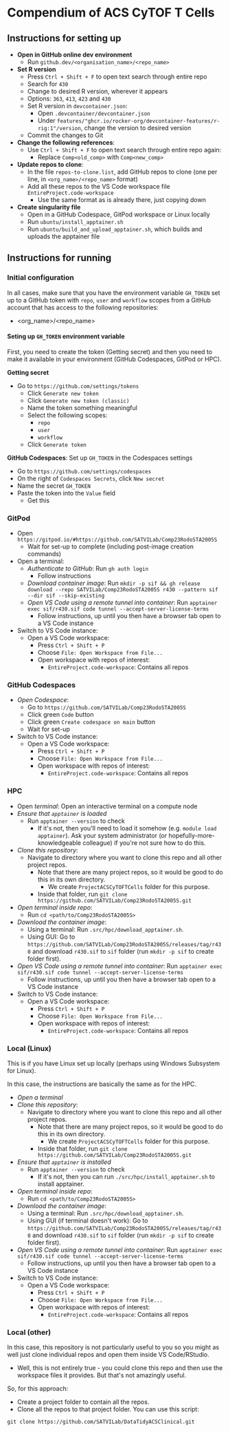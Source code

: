 # Compendium of ACS CyTOF T Cells

## Instructions for setting up

- **Open in GitHub online dev environment**
  - Run `github.dev/<organisation_name>/<repo_name>`
- **Set R version**
  - Press `Ctrl + Shift + F` to open text search through entire repo
  - Search for `430` 
  - Change to desired R version, wherever it appears
   - Options: `363`, `413`, `423` and `430`
  - Set R version in `devcontainer.json`:
    - Open `.devcontainer/devcontainer.json`
    - Under `features/"ghcr.io/rocker-org/devcontainer-features/r-rig:1"/version`, change the version to desired version
  - Commit the changes to Git
- **Change the following references**:
  - Use `Ctrl + Shift + F` to open text search through entire repo again:
    - Replace `Comp<old_comp>` with `Comp<new_comp>`
- **Update repos to clone**:
  - In the file `repos-to-clone.list`, add GitHub repos to clone (one per line, in `<org_name>/<repo_name>` format)
  - Add all these repos to the VS Code workspace file `EntireProject.code-workspace`
    - Use the same format as is already there, just copying down
- **Create singularity file**
  - Open in a GitHub Codespace, GitPod workspace or Linux locally
  - Run `ubuntu/install_apptainer.sh`
  - Run `ubuntu/build_and_upload_apptainer.sh`, which builds and uploads the apptainer file

## Instructions for running

### Initial configuration

In all cases, make sure that you have the environment variable `GH_TOKEN` set up to a GitHub token with `repo`, `user` and `workflow` scopes
from a GitHub account that has access to the following repositories:

- <org_name>/<repo_name>

#### Seting up `GH_TOKEN` environment variable

First, you need to create the token (Getting secret) and then you need to make it available in your environment (GitHub Codespaces, GitPod or HPC).

**Getting secret**

- Go to `https://github.com/settings/tokens`
  - Click `Generate new token`
  - Click `Generate new token (classic)`
  - Name the token something meaningful
  - Select the following scopes:
    - `repo`
    - `user`
    - `workflow`
  - Click `Generate token`

**GitHub Codespaces**: Set up `GH_TOKEN` in the Codespaces settings

- Go to `https://github.com/settings/codespaces`
- On the right of `Codespaces Secrets`, click `New secret`
- Name the secret `GH_TOKEN`
- Paste the token into the `Value` field
  - Get this

### GitPod

- Open `https://gitpod.io/#https://github.com/SATVILab/Comp23RodoSTA2005S`
  - Wait for set-up to complete (including post-image creation commands)
- Open a terminal:
  - *Authenticate to GitHub*: Run `gh auth login`
    - Follow instructions
  - *Download container image*: Run `mkdir -p sif && gh release download --repo SATVILab/Comp23RodoSTA2005S r430 --pattern sif --dir sif --skip-existing`
  - *Open VS Code using a remote tunnel into container*: Run `apptainer exec sif/r430.sif code tunnel --accept-server-license-terms`
    - Follow instructions, up until you then have a browser tab open to a VS Code instance
- Switch to VS Code instance:
  - Open a VS Code workspace:
    - Press `Ctrl + Shift + P`
    - Choose `File: Open Workspace from File...`
    - Open workspace with repos of interest:
      - `EntireProject.code-workspace`: Contains all repos

### GitHub Codespaces

- *Open Codespace*:
  - Go to `https://github.com/SATVILab/Comp23RodoSTA2005S`
  - Click green `Code` button
  - Click green `Create codespace on main` button
  - Wait for set-up
- Switch to VS Code instance:
  - Open a VS Code workspace:
    - Press `Ctrl + Shift + P`
    - Choose `File: Open Workspace from File...`
    - Open workspace with repos of interest:
      - `EntireProject.code-workspace`: Contains all repos

### HPC

- Open *terminal*: Open an interactive terminal on a compute node
- *Ensure that `apptainer` is loaded*
  - Run `apptainer --version` to check
    - If it's not, then you'll need to load it somehow (e.g. `module load apptainer`). Ask your system administrator (or hopefully-more-knowledgeable colleague) if you're not sure how to do this.
- *Clone this repository*:
  - Navigate to directory where you want to clone this repo and all other project repos.
    - Note that there are many project repos, so it would be good to do this in its own directory.
      - We create `ProjectACSCyTOFTCells` folder for this purpose.
    - Inside that folder, run `git clone https://github.com/SATVILab/Comp23RodoSTA2005S.git`
- *Open terminal inside repo*:
  - Run `cd <path/to/Comp23RodoSTA2005S>`
- *Download the container image*:
  - Using a terminal: Run `.src/hpc/download_apptainer.sh`.
  - Using GUI: Go to `https://github.com/SATVILab/Comp23RodoSTA2005S/releases/tag/r430` and download `r430.sif` to `sif` folder (run `mkdir -p sif` to create folder first).
- *Open VS Code using a remote tunnel into container*: Run `apptainer exec sif/r430.sif code tunnel --accept-server-license-terms`
    - Follow instructions, up until you then have a browser tab open to a VS Code instance
- Switch to VS Code instance:
  - Open a VS Code workspace:
    - Press `Ctrl + Shift + P`
    - Choose `File: Open Workspace from File...`
    - Open workspace with repos of interest:
      - `EntireProject.code-workspace`: Contains all repos

### Local (Linux)

This is if you have Linux set up locally (perhaps using Windows Subsystem for Linux).

In this case, the instructions are basically the same as for the HPC.

- *Open a terminal*
- *Clone this repository*:
  - Navigate to directory where you want to clone this repo and all other project repos.
    - Note that there are many project repos, so it would be good to do this in its own directory.
      - We create `ProjectACSCyTOFTCells` folder for this purpose.
    - Inside that folder, run `git clone https://github.com/SATVILab/Comp23RodoSTA2005S.git`
- *Ensure that `apptainer` is installed*
  - Run `apptainer --version` to check
    - If it's not, then you can run `./src/hpc/install_apptainer.sh` to install apptainer.
- *Open terminal inside repo*:
  - Run `cd <path/to/Comp23RodoSTA2005S>`
- *Download the container image*:
  - Using a terminal: Run `.src/hpc/download_apptainer.sh`.
  - Using GUI (if terminal doesn't work): Go to `https://github.com/SATVILab/Comp23RodoSTA2005S/releases/tag/r430` and download `r430.sif` to `sif` folder (run `mkdir -p sif` to create folder first).
- *Open VS Code using a remote tunnel into container*: Run `apptainer exec sif/r430.sif code tunnel --accept-server-license-terms`
    - Follow instructions, up until you then have a browser tab open to a VS Code instance
- Switch to VS Code instance:
  - Open a VS Code workspace:
    - Press `Ctrl + Shift + P`
    - Choose `File: Open Workspace from File...`
    - Open workspace with repos of interest:
      - `EntireProject.code-workspace`: Contains all repos

### Local (other)

In this case, this repository is not particularly useful to you so you might as well just clone individual repos and open them inside VS Code/RStudio.
- Well, this is not entirely true - you could clone this repo and then use the workspace files it provides. But that's not amazingly useful.

So, for this approach:

- Create a project folder to contain all the repos.
- Clone all the repos to that project folder. You can use this script:

```
git clone https://github.com/SATVILab/DataTidyACSClinical.git
```
